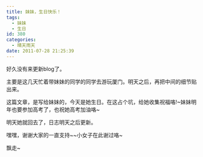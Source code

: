 ```yaml
---
title: 妹妹，生日快乐！
tags:
  - 妹妹
  - 生日
id: 380
categories:
  - 晴天雨天
date: 2011-07-28 21:25:39
---
```


好久没有来更新blog了。

主要是这几天忙着带妹妹的同学的同学去游玩厦门。明天之后，再把中间的细节贴出来。

这篇文章，是写给妹妹的，今天是她生日。在这占个坑，给她收集祝福咯!~妹妹明年也要参加高考了，也祝她高考加油咯~

明天她就回去了，日志明天之后更新。

嘿嘿，谢谢大家的一直支持~~小女子在此谢过咯~

飘走~

